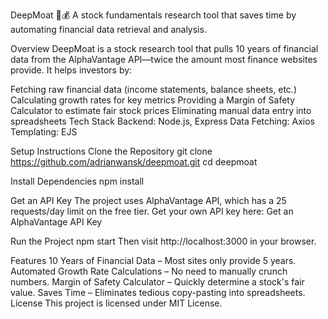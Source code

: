 DeepMoat 🏰💰
A stock fundamentals research tool that saves time by automating financial data retrieval and analysis.

Overview
DeepMoat is a stock research tool that pulls 10 years of financial data from the AlphaVantage API—twice the amount most finance websites provide. It helps investors by:

Fetching raw financial data (income statements, balance sheets, etc.)
Calculating growth rates for key metrics
Providing a Margin of Safety Calculator to estimate fair stock prices
Eliminating manual data entry into spreadsheets
Tech Stack
Backend: Node.js, Express
Data Fetching: Axios
Templating: EJS

Setup Instructions
Clone the Repository
git clone https://github.com/adrianwansk/deepmoat.git
cd deepmoat

Install Dependencies
npm install

Get an API Key
The project uses AlphaVantage API, which has a 25 requests/day limit on the free tier. Get your own API key here:
Get an AlphaVantage API Key

Run the Project
npm start
Then visit http://localhost:3000 in your browser.

Features
10 Years of Financial Data – Most sites only provide 5 years.
Automated Growth Rate Calculations – No need to manually crunch numbers.
Margin of Safety Calculator – Quickly determine a stock's fair value.
Saves Time – Eliminates tedious copy-pasting into spreadsheets.
License
This project is licensed under MIT License.

